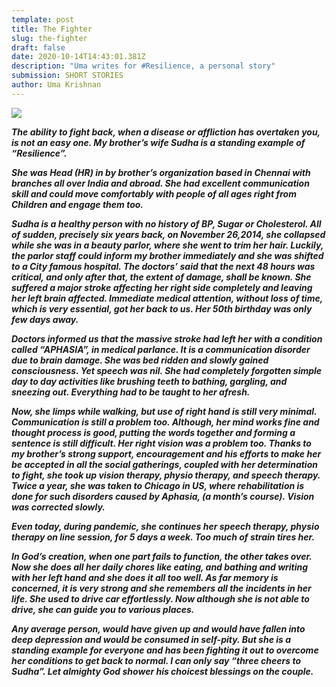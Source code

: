 ```yaml
---
template: post
title: The Fighter
slug: the-fighter
draft: false
date: 2020-10-14T14:43:01.381Z
description: "Uma writes for #Resilience, a personal story"
submission: SHORT STORIES
author: Uma Krishnan
---
```

![](/media/uma_story.jpeg)

***The ability to fight back, when a disease or affliction has overtaken you, is not an easy one. My brother’s wife Sudha is a standing example of “Resilience”.***

***She was Head (HR) in by brother’s organization based in Chennai with branches all over India and abroad. She had excellent communication skill and could move comfortably with people of all ages right from Children and engage them too.***

***Sudha is a healthy person with no history of BP, Sugar or Cholesterol. All of sudden, precisely six years back, on November 26,2014, she collapsed while she was in a beauty parlor, where she went to trim her hair. Luckily, the parlor staff could inform my brother immediately and she was shifted to a City famous hospital. The doctors’ said that the next 48 hours was critical, and only after that, the extent of damage, shall be known. She suffered a major stroke affecting her right side completely and leaving her left brain affected. Immediate medical attention, without loss of time, which is very essential, got her back to us. Her 50th birthday was only few days away.***

***Doctors informed us that the massive stroke had left her with a condition called “APHASIA”, in medical parlance. It is a communication disorder due to brain damage. She was bed ridden and slowly gained consciousness. Yet speech was nil. She had completely forgotten simple day to day activities like brushing teeth to bathing, gargling, and sneezing out. Everything had to be taught to her afresh.***

***Now, she limps while walking, but use of right hand is still very minimal. Communication is still a problem too. Although, her mind works fine and thought process is good, putting the words together and forming a sentence is still difficult. Her right vision was a problem too. Thanks to my brother’s strong support, encouragement and his efforts to make her be accepted in all the social gatherings, coupled with her determination to fight, she took up vision therapy, physio therapy, and speech therapy. Twice a year, she was taken to Chicago in US, where rehabilitation is done for such disorders caused by Aphasia, (a month’s course). Vision was corrected slowly.***

***Even today, during pandemic, she continues her speech therapy, physio therapy on line session, for 5 days a week. Too much of strain tires her.***

***In God’s creation, when one part fails to function, the other takes over. Now she does all her daily chores like eating, and bathing and writing with her left hand and she does it all too well. As far memory is concerned, it is very strong and she remembers all the incidents in her life. She used to drive car effortlessly. Now although she is not able to drive, she can guide you to various places.***

***Any average person, would have given up and would have fallen into deep depression and would be consumed in self-pity. But she is a standing example for everyone and has been fighting it out to overcome her conditions to get back to normal. I can only say “three cheers to Sudha”. Let almighty God shower his choicest blessings on the couple.***